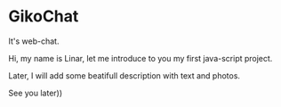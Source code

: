 # GikoChat
It's web-chat.


Hi, my name is Linar, let me introduce to you my first java-script project.

Later, I will add some beatifull description with text and photos.

See you later))
